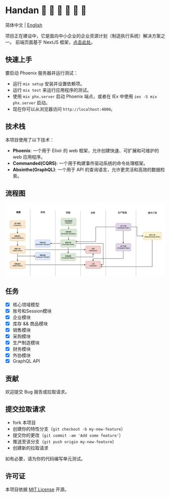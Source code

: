 # Handan :construction: :construction: :construction:  :construction: :construction: :construction: 

简体中文 | [English](./README.EN.md)

项目正在建设中，它是面向中小企业的企业资源计划（制造执行系统）解决方案之一。
前端页面基于 NextJS 框架，[点击此处](https://github.com/zven21/handan_web)。


## **快速上手**

要启动 Phoenix 服务器并运行测试：
* 运行 `mix setup` 安装并设置依赖项。
* 运行 `mix test` 来运行应用程序的测试。
* 使用 `mix phx.server` 启动 Phoenix 端点，或者在 IEx 中使用 `iex -S mix phx.server` 启动。
* 现在你可以从浏览器访问 `http://localhost:4000`。

## **技术栈**

本项目使用了以下技术：

* **Phoenix**: 一个用于 Elixir 的 web 框架，允许创建快速、可扩展和可维护的 web 应用程序。
* **Commanded(CQRS)**: 一个用于构建事件驱动系统的命令处理框架。
* **Absinthe(GraphQL)**: 一个用于 API 的查询语言，允许更灵活和高效的数据检索。


## **流程图**

![flow](./docs/flow.jpg)

## **任务**

- [x] 核心领域模型
- [x] 账号和Session模块
- [x] 企业模块
- [x] 库存 && 商品模块
- [x] 销售模块
- [x] 采购模块
- [x] 生产制造模块
- [x] 财务模块
- [x] 外协模块
- [x] GraphQL API

## **贡献**

欢迎提交 Bug 报告或拉取请求。

## **提交拉取请求**

* fork 本项目
* 创建你的特性分支（`git checkout -b my-new-feature`）
* 提交你的更改（`git commit -am 'Add some feature'`）
* 推送至该分支（`git push origin my-new-feature`）
* 创建新的拉取请求

如有必要，请为你的代码编写单元测试。

## **许可证**

本项目依据 [MIT License](http://opensource.org/licenses/MIT) 开源。

